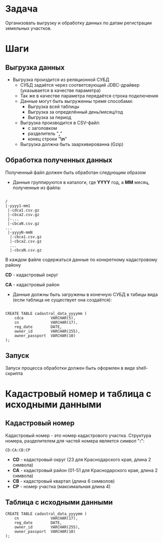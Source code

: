 # Задача

Организовать выгрузку и обработку данных по датам регистрации земельных участков.

# Шаги

## Выгрузка данных

* Выгрузка произдится из реляционной СУБД
  - СУБД задаётся через соответсвующий JDBC-драйвер (указывается в качестве параметра)
  - Так же в качестве параметра передаётся строка подключения
  - Данные могут быть выгруженны тремя способами:
    * Выгрузка всей таблицы
    * Выгрузка за определённый день/месяц/год
    * Выгрузка за период
  - Выгрузка производится в CSV-файл:
    * с заголовком
    * разделитель "**,**"
    * конец строки "**\n**"
  - Выгрузка должна быть заархивированна (Gzip)

## Обработка полученных данных

Полученный файл должен быть обработан следующим образом

* Данные группируются в каталоги, где **YYYY** год, а **MM** месяц, полученные из файла:

```

/
|-yyyy1-mm1
 |-cdca1.csv.gz
 |-cbca2.csv.gz
 |-...
 |-cbcaN.csv.gz
...
 |-yyyyN-mmN
  |-cbca1.csv.gz
  |-cbca2.csv.gz
  ...
  |-cbcaN.csv.gz

```

В каждом файле содержаться данные по конкретному кадастровому району

**CD** - кадастровый округ

**СA** - кадастровый район

* Данные должны быть загружены в конечную СУБД в табицы вида (если таблица не существует она создаётся):

```

CREATE TABLE cadastral_data_yyyymm (
    cdca            VARCHAR(5),
    cn              VARCHAR(17),
    reg_date        DATE,
    owner_id        VARCHAR(255),
    owner_passport  VARCHAR(10)
);

```

## Запуск

Запуск процесса обработки должен быть оформлен в виде shell-скрипта

# Кадастровый номер и таблица с исходными данными

## Кадастровый номер

Кадастровый номер - это номер кадастрового участка.
Структура номера, разделителем для частей номера является символ "**:**":

```
CD:CA:CB:CP
```

* **CD** - кадастровый округ (23 для Краснодарского края, длина 2 символа)
* **CA** - кадастровый район (01-51 для Краснодарского края, длина 2 символа)
* **CB** - кадастровый квартал (длина 6 символов)
* **CP** - номер участка (максимальная длина 4)

## Таблица с исходными данными

```
CREATE TABLE cadastral_data_yyyymm (
    cn              VARCHAR(17),
    reg_date        DATE,
    owner_id        VARCHAR(255),
    owner_passport  VARCHAR(10)
);
```
